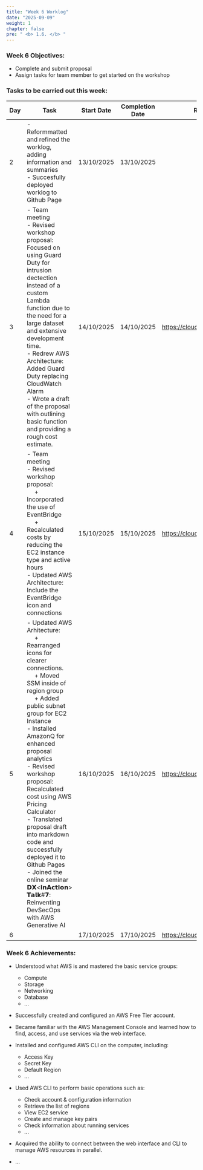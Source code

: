 ```yaml
---
title: "Week 6 Worklog"
date: "2025-09-09"
weight: 1
chapter: false
pre: " <b> 1.6. </b> "
---
```

### Week 6 Objectives:

* Complete and submit proposal
* Assign tasks for team member to get started on the workshop

### Tasks to be carried out this week:
| Day | Task                                                                                                                                                                                                   | Start Date | Completion Date | Reference Material                        |
| --- | ------------------------------------------------------------------------------------------------------------------------------------------------------------------------------------------------------ | ---------- | --------------- | ----------------------------------------- |
| 2 | - Reformmatted and refined the worklog, adding information and summaries <br> - Succesfully deployed worklog to Github Page | 13/10/2025 | 13/10/2025| |
| 3 | - Team meeting <br> - Revised workshop proposal: Focused on using Guard Duty for intrusion dectection instead of a custom Lambda function due to the need for a large dataset and extensive development time.  <br> - Redrew AWS Architecture: Added Guard Duty replacing CloudWatch Alarm <br> - Wrote a draft of the proposal with outlining basic function and providing a rough cost estimate. | 14/10/2025 | 14/10/2025      | <https://cloudjourney.awsstudygroup.com/> |
| 4 | - Team meeting <br> - Revised workshop proposal: <br> &emsp; + Incorporated the use of EventBridge <br> &emsp; + Recalculated costs by reducing the EC2 instance type and active hours <br> - Updated AWS Architecture: Include the EventBridge icon and connections | 15/10/2025 | 15/10/2025 | <https://cloudjourney.awsstudygroup.com/> |
| 5   | - Updated AWS Arhitecture: <br> &emsp; + Rearranged icons for clearer connections. <br> &emsp; + Moved SSM inside of region group <br> &emsp; + Added public subnet group for EC2 Instance <br> - Installed AmazonQ for enhanced proposal analytics <br> - Revised workshop proposal: Recalculated cost using AWS Pricing Calculator <br> - Translated proposal draft into markdown code and successfully  deployed it to Github Pages <br> - Joined the online seminar 𝗗𝗫<𝗶𝗻𝗔𝗰𝘁𝗶𝗼𝗻> 𝗧𝗮𝗹𝗸#𝟳: Reinventing DevSecOps with AWS Generative AI  | 16/10/2025 | 16/10/2025      | <https://cloudjourney.awsstudygroup.com/> |
| 6   | | 17/10/2025 | 17/10/2025      | <https://cloudjourney.awsstudygroup.com/> |


### Week 6 Achievements:

* Understood what AWS is and mastered the basic service groups: 
  * Compute
  * Storage
  * Networking 
  * Database
  * ...

* Successfully created and configured an AWS Free Tier account.

* Became familiar with the AWS Management Console and learned how to find, access, and use services via the web interface.

* Installed and configured AWS CLI on the computer, including:
  * Access Key
  * Secret Key
  * Default Region
  * ...

* Used AWS CLI to perform basic operations such as:

  * Check account & configuration information
  * Retrieve the list of regions
  * View EC2 service
  * Create and manage key pairs
  * Check information about running services
  * ...

* Acquired the ability to connect between the web interface and CLI to manage AWS resources in parallel.
* ...
